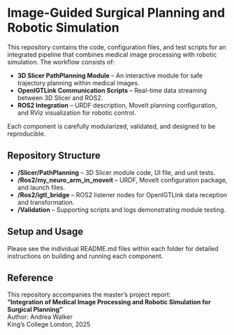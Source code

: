 # Image-Guided Surgical Planning and Robotic Simulation

This repository contains the code, configuration files, and test scripts for an integrated pipeline that combines medical image processing with robotic simulation. The workflow consists of:

- **3D Slicer PathPlanning Module** – An interactive module for safe trajectory planning within medical images.  
- **OpenIGTLink Communication Scripts** – Real-time data streaming between 3D Slicer and ROS2.  
- **ROS2 Integration** – URDF description, MoveIt planning configuration, and RViz visualization for robotic control.

Each component is carefully modularized, validated, and designed to be reproducible.  

## Repository Structure

- **/Slicer/PathPlanning** – 3D Slicer module code, UI file, and unit tests.  
- **/Ros2/my_neuro_arm_in_moveit** – URDF, MoveIt configuration package, and launch files.  
- **/Ros2/igtl_bridge** – ROS2 listener nodes for OpenIGTLink data reception and transformation.  
- **/Validation** – Supporting scripts and logs demonstrating module testing.

## Setup and Usage

Please see the individual README.md files within each folder for detailed instructions on building and running each component.

## Reference

This repository accompanies the master’s project report:  
**“Integration of Medical Image Processing and Robotic Simulation for Surgical Planning”**  
Author: Andrea Walker  
King’s College London, 2025
